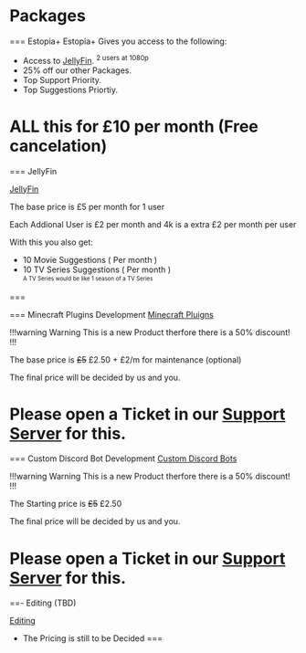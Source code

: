 # Packages

=== Estopia+ 
Estopia+ Gives you access to the following:

- Access to [JellyFin](Jelly/JellyFin.md). <sup>2 users at 1080p<sup>
- 25% off our other Packages.
- Top Support Priority.
- Top Suggestions Priortiy.

ALL this for £10 per month (Free cancelation)
=== 

=== JellyFin

[JellyFin](Jelly/JellyFin.md)

The base price is £5 per month for 1 user 

Each Addional User is £2 per month
and 4k is a extra £2 per month per user

With this you also get:
- 10 Movie Suggestions ( Per month )
- 10 TV Series Suggestions ( Per month )<br>
<sup><sub>A TV Series would be like 1 season of a TV Series <sub><sup>

=== 

=== Minecraft Plugins Development
[Minecraft Pluigns](https://developments.estopia.net/minecraft-plugins/plugins/)

!!!warning Warning
This is a new Product therfore there is a 50% discount!
!!!

The base price is ~~£5~~ £2.50 + £2/m for maintenance (optional)

The final price will be decided by us and you.

Please open a Ticket in our [Support Server](https://discord.gg/YHqYJ4V4NF) for this.
===

=== Custom Discord Bot Development
[Custom Discord Bots](https://developments.estopia.net/Discord-Bots/custom)

!!!warning Warning
This is a new Product therfore there is a 50% discount!
!!!

The Starting price is ~~£5~~ £2.50

The final price will be decided by us and you.

Please open a Ticket in our [Support Server](https://discord.gg/YHqYJ4V4NF) for this.
===

==- Editing (TBD)

[Editing](/Editing/Editings.md)

- The Pricing is still to be Decided
===
